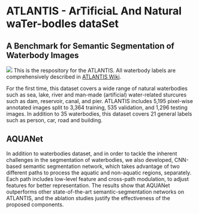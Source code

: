 # ATLANTIS - ArTificiaL And Natural waTer-bodIes dataSet
## A Benchmark for Semantic Segmentation of Waterbody Images
![](https://github.com/smhassanerfani/atlantis/blob/master/wiki/dataset.png)
This is the respository for the ATLANTIS. All waterbody labels are comprehensively described in [ATLANTIS Wiki](https://github.com/smhassanerfani/atlantis/wiki).

For the first time, this dataset covers a wide range of natural waterbodies such as sea, lake, river and man-made (artificial) water-related sturcures such as dam, reservoir, canal, and pier. ATLANTIS includes 5,195 pixel-wise annotated images split to 3,364 training, 535 validation, and 1,296 testing images. In addition to 35 waterbodies, this dataset covers 21 general labels such as person, car, road and building.

## AQUANet
In addition to waterbodies dataset, and in order to tackle the inherent challenges in the segmentation of waterbodies, we also developed, CNN-based semantic segmentation network, which takes advantage of two different paths to process the aquatic and non-aquatic regions, separately. Each path includes low-level feature and cross-path modulation, to adjust features for better representation. The results show that AQUANet outperforms other state-of-the-art semantic-segmentation networks on ATLANTIS, and the ablation studies justify the effectiveness of the proposed components.
